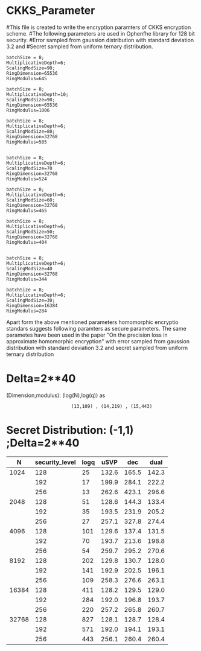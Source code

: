# CKKS_Parameter
#This file is created to write the encryption paramters of CKKS encryption scheme.
#The following parameters are used in Ophenfhe library for 128 bit security.
#Error sampled from gaussion distribution with standard deviation 3.2 and 
#Secret sampled from uniform ternary distribution. 

    batchSize = 8;
    MultiplicativeDepth=6;
    ScalingModSize=90;
    RingDimension=65536
    RingModulus=645

    batchSize = 8;
    MultiplicativeDepth=10;
    ScalingModSize=90;
    RingDimension=65536
    RingModulus=1006
    
    batchSize = 8;
    MultiplicativeDepth=6;
    ScalingModSize=80;
    RingDimension=32768
    RingModulus=585
    
    
    batchSize = 8;
    MultiplicativeDepth=6;
    ScalingModSize=70
    RingDimension=32768
    RingModulus=524
    
    batchSize = 8;
    MultiplicativeDepth=6;
    ScalingModSize=60;
    RingDimension=32768
    RingModulus=465
    
    batchSize = 8;
    MultiplicativeDepth=6;
    ScalingModSize=50;
    RingDimension=32768
    RingModulus=404
    
    
    batchSize = 8;
    MultiplicativeDepth=6;
    ScalingModSize=40
    RingDimension=32768
    RingModulus=344
    
    batchSize = 8;
    MultiplicativeDepth=6;
    ScalingModSize=30;
    RingDimension=16384
    RingModulus=284
    
 Apart form the above mentioned parameters homomorphic encryptio standars suggests following paramters as secure parameters.
 The same parametes have been used in the paper "On the precision loss in approximate homomorphic encryption" with error sampled from gaussion distribution with standard deviation 3.2 and secret sampled from uniform ternary distribution 
# Delta=2**40

(Dimension,modulus): (log(N),log(q)) as

                            (13,109) , (14,219) , (15,443)
			    
			    

 # Secret Distribution: (-1,1)    ;Delta=2**40                                   

| N    |security_level|	logq  |	    uSVP   |	  dec	 |   	dual  |
|------|--------------|-------|------------|-------------|------------|
| 1024 |    128       | 25    |     132.6  |	165.5	 |	142.3 |	
|      |    192	      | 17    |	    199.9  |	284.1	 |	222.2 |	
|      |    256	      | 13    |	    262.6  |	423.1	 |	296.6 |
| 2048 |    128	      | 51    |	    128.6  |	144.3	 |	133.4 |	
|      |    192	      | 35    |	    193.5  |	231.9	 |	205.2 |
|      |    256	      | 27    |	    257.1  |	327.8	 |	274.4 |
|4096  |    128	      | 101   |	    129.6  |	137.4	 |	131.5 | 
|      |    192	      | 70    |	    193.7  |	213.6	 |	198.8 |
|      |    256	      | 54    |	    259.7  |	295.2	 |	270.6 |
| 8192 |    128	      | 202   |	    129.8  |	130.7	 |	128.0 |
|      |    192	      |	141   |	    192.9  |	202.5	 |	196.1 |
|      |    256	      |	109   |	    258.3  |	276.6	 |	263.1 |   
| 16384|    128	      | 411   |	    128.2  |	129.5	 |	129.0 |
|      |    192	      |	284   |	    192.0  |	196.8	 |	193.7 | 
|      |    256	      |	220   |	    257.2  |	265.8	 |	260.7 |
| 32768|    128	      |	827   |	    128.1  |	128.7	 |	128.4 |  
|      |     192      | 571   |	    192.0  |	194.1	 |	193.1 |
|      |     256      | 443   |	    256.1  |	260.4	 |	260.4 |


